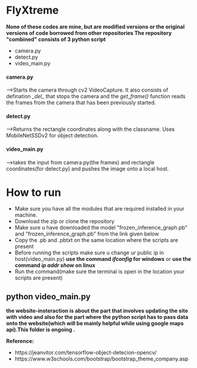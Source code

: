 # FlyXtreme

<b> None of these codes are mine, but are modified versions or the original versions of code borrowed from other repositories
</b>
<b> The repository "combined" consists of 3 python script </b> 
<ul>
<li> camera.py </li>
<li> detect.py </li>
 <li>video_main.py</li>
</ul>
 <h4>camera.py</h4>
  <div>-->Starts the camera through cv2 VideoCapture. It also consists of defination<i>  _del_ </i>that stops the camera and the  <i>get_frame()</i> function reads the frames from the camera that has been previously started.</div>
 <h4>detect.py</h4>-->Returns the rectangle coordinates along with the classname. Uses MobileNetSSDv2 for object detection.
 <h4>video_main.py</h4>-->takes the input from camera.py(the frames) and rectangle coordinates(for detect.py) and pushes the image onto a local host.
 
 <h1>How to run</h1>
 <ul>
 <li>Make sure you have all the modules that are required installed in your machine.</li>
 <li>Download the zip or clone the repository</li>
 <li>Make sure u have downloaded the model "frozen_inference_graph.pb" and "frozen_inference_graph.pb" from the link given below</li>
 <li>Copy the .pb and .pbtxt on the same location where the scripts are present</li>
 <li>Before running the scripts make sure u change ur public ip in host(video_main.py) <b>use the command <i>ifconfig</i> for windows</b> or <b>use the command <i>ip addr show</i> on linux </b></li>
 <li>Run the command(make sure the terminal is open in the location your scripts are present)</li>
 </ul>
<h2> python video_main.py </h2>
 <b> the website-insteraction is about the part that involves updating the site with video and also for the part where the python script has to pass data onto the website(which will be mainly helpful while using google maps api).This folder is ongoing .</b>
 
<b> Reference: </b>
<ul>
 <li><link>https://jeanvitor.com/tensorflow-object-detecion-opencv/</link></li>
 <li><link>https://www.w3schools.com/bootstrap/bootstrap_theme_company.asp</link></li>
 </ul>
